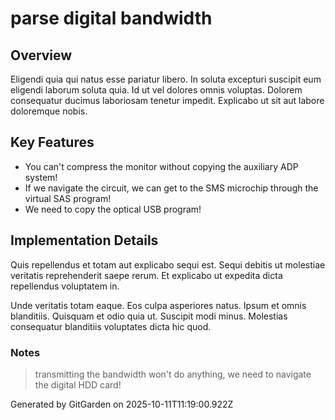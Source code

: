 # parse digital bandwidth

## Overview
Eligendi quia qui natus esse pariatur libero. In soluta excepturi suscipit eum eligendi laborum soluta quia. Id ut vel dolores omnis voluptas. Dolorem consequatur ducimus laboriosam tenetur impedit. Explicabo ut sit aut labore doloremque nobis.

## Key Features
- You can't compress the monitor without copying the auxiliary ADP system!
- If we navigate the circuit, we can get to the SMS microchip through the virtual SAS program!
- We need to copy the optical USB program!

## Implementation Details
Quis repellendus et totam aut explicabo sequi est. Sequi debitis ut molestiae veritatis reprehenderit saepe rerum. Et explicabo ut expedita dicta repellendus voluptatem in.
 Unde veritatis totam eaque. Eos culpa asperiores natus. Ipsum et omnis blanditiis. Quisquam et odio quia ut. Suscipit modi minus. Molestias consequatur blanditiis voluptates dicta hic quod.

### Notes
> transmitting the bandwidth won't do anything, we need to navigate the digital HDD card!

Generated by GitGarden on 2025-10-11T11:19:00.922Z